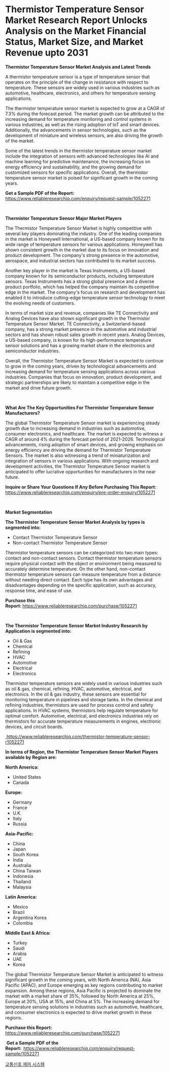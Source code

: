 <p><h1>Thermistor Temperature Sensor Market Research Report Unlocks Analysis on the Market Financial Status, Market Size, and Market Revenue upto 2031</h1></p><p><strong>Thermistor Temperature Sensor Market Analysis and Latest Trends</strong></p>
<p><p>A thermistor temperature sensor is a type of temperature sensor that operates on the principle of the change in resistance with respect to temperature. These sensors are widely used in various industries such as automotive, healthcare, electronics, and others for temperature sensing applications.</p><p>The thermistor temperature sensor market is expected to grow at a CAGR of 7.3% during the forecast period. The market growth can be attributed to the increasing demand for temperature monitoring and control systems in various industries, as well as the rising adoption of IoT and smart devices. Additionally, the advancements in sensor technologies, such as the development of miniature and wireless sensors, are also driving the growth of the market.</p><p>Some of the latest trends in the thermistor temperature sensor market include the integration of sensors with advanced technologies like AI and machine learning for predictive maintenance, the increasing focus on energy efficiency and sustainability, and the growing demand for customized sensors for specific applications. Overall, the thermistor temperature sensor market is poised for significant growth in the coming years.</p></p>
<p><strong>Get a Sample PDF of the Report:&nbsp;</strong> <a href="https://www.reliableresearchiq.com/enquiry/request-sample/1052271">https://www.reliableresearchiq.com/enquiry/request-sample/1052271</a></p>
<p>&nbsp;</p>
<p><strong>Thermistor Temperature Sensor Major Market Players</strong></p>
<p><p>The Thermistor Temperature Sensor Market is highly competitive with several key players dominating the industry. One of the leading companies in the market is Honeywell International, a US-based company known for its wide range of temperature sensors for various applications. Honeywell has shown consistent growth in the market due to its focus on innovation and product development. The company's strong presence in the automotive, aerospace, and industrial sectors has contributed to its market success.</p><p>Another key player in the market is Texas Instruments, a US-based company known for its semiconductor products, including temperature sensors. Texas Instruments has a strong global presence and a diverse product portfolio, which has helped the company maintain its competitive edge in the market. The company's focus on research and development has enabled it to introduce cutting-edge temperature sensor technology to meet the evolving needs of customers.</p><p>In terms of market size and revenue, companies like TE Connectivity and Analog Devices have also shown significant growth in the Thermistor Temperature Sensor Market. TE Connectivity, a Switzerland-based company, has a strong market presence in the automotive and industrial sectors and has shown robust sales growth in recent years. Analog Devices, a US-based company, is known for its high-performance temperature sensor solutions and has a growing market share in the electronics and semiconductor industries.</p><p>Overall, the Thermistor Temperature Sensor Market is expected to continue to grow in the coming years, driven by technological advancements and increasing demand for temperature sensing applications across various industries. Companies that focus on innovation, product development, and strategic partnerships are likely to maintain a competitive edge in the market and drive future growth.</p></p>
<p>&nbsp;</p>
<p><strong>What Are The Key Opportunities For Thermistor Temperature Sensor Manufacturers?</strong></p>
<p><p>The global Thermistor Temperature Sensor market is experiencing steady growth due to increasing demand in industries such as automotive, consumer electronics, and healthcare. The market is expected to witness a CAGR of around 4% during the forecast period of 2021-2026. Technological advancements, rising adoption of smart devices, and growing emphasis on energy efficiency are driving the demand for Thermistor Temperature Sensors. The market is also witnessing a trend of miniaturization and integration of sensors in various applications. With ongoing research and development activities, the Thermistor Temperature Sensor market is anticipated to offer lucrative opportunities for manufacturers in the near future.</p></p>
<p><strong>Inquire or Share Your Questions If Any Before Purchasing This Report:</strong> <a href="https://www.reliableresearchiq.com/enquiry/pre-order-enquiry/1052271">https://www.reliableresearchiq.com/enquiry/pre-order-enquiry/1052271</a></p>
<p>&nbsp;</p>
<p><strong>Market Segmentation</strong></p>
<p><strong>The Thermistor Temperature Sensor Market Analysis by types is segmented into:</strong></p>
<p><ul><li>Contact Thermistor Temperature Sensor</li><li>Non-contact Thermistor Temperature Sensor</li></ul></p>
<p><p>Thermistor temperature sensors can be categorized into two main types: contact and non-contact sensors. Contact thermistor temperature sensors require physical contact with the object or environment being measured to accurately determine temperature. On the other hand, non-contact thermistor temperature sensors can measure temperature from a distance without needing direct contact. Each type has its own advantages and disadvantages depending on the specific application, such as accuracy, response time, and ease of use.</p></p>
<p><strong>Purchase this Report:&nbsp;</strong><a href="https://www.reliableresearchiq.com/purchase/1052271">https://www.reliableresearchiq.com/purchase/1052271</a></p>
<p>&nbsp;</p>
<p><strong>The Thermistor Temperature Sensor Market Industry Research by Application is segmented into:</strong></p>
<p><ul><li>Oil & Gas</li><li>Chemical</li><li>Refining</li><li>HVAC</li><li>Automotive</li><li>Electrical</li><li>Electronics</li></ul></p>
<p><p>Thermistor temperature sensors are widely used in various industries such as oil & gas, chemical, refining, HVAC, automotive, electrical, and electronics. In the oil & gas industry, these sensors are essential for monitoring temperature in pipelines and storage tanks. In the chemical and refining industries, thermistors are used for process control and safety applications. In HVAC systems, thermistors help regulate temperature for optimal comfort. Automotive, electrical, and electronics industries rely on thermistors for accurate temperature measurements in engines, electronic devices, and circuit boards.</p></p>
<p><a href="https://www.reliableresearchiq.com/thermistor-temperature-sensor-r1052271">&nbsp;https://www.reliableresearchiq.com/thermistor-temperature-sensor-r1052271</a></p>
<p><strong>In terms of Region, the Thermistor Temperature Sensor Market Players available by Region are:</strong></p>
<p>
    <p> <strong> North America: </strong>
        <ul>
            <li>United States</li>
            <li>Canada</li>
        </ul>
        </p> 
    <p> <strong> Europe: </strong>
        <ul>
            <li>Germany</li>
            <li>France</li>
            <li>U.K.</li>
            <li>Italy</li>
            <li>Russia</li>
        </ul>
        </p> 
    <p> <strong> Asia-Pacific: </strong>
        <ul>
            <li>China</li>
            <li>Japan</li>
            <li>South Korea</li>
            <li>India</li>
            <li>Australia</li>
            <li>China Taiwan</li>
            <li>Indonesia</li>
            <li>Thailand</li>
            <li>Malaysia</li>
        </ul>
        </p> 
    <p> <strong> Latin America: </strong>
        <ul>
            <li>Mexico</li>
            <li>Brazil</li>
            <li>Argentina Korea</li>
            <li>Colombia</li>
        </ul>
        </p> 
    <p> <strong> Middle East & Africa: </strong>
        <ul>
            <li>Turkey</li>
            <li>Saudi</li>
            <li>Arabia</li>
            <li>UAE</li>
            <li>Korea</li>
        </ul>
    </p>
    </p>
<p><p>The global Thermistor Temperature Sensor Market is anticipated to witness significant growth in the coming years, with North America (NA), Asia Pacific (APAC), and Europe emerging as key regions contributing to market expansion. Among these regions, Asia Pacific is projected to dominate the market with a market share of 35%, followed by North America at 25%, Europe at 20%, USA at 15%, and China at 5%. The increasing demand for temperature sensing solutions in industries such as automotive, healthcare, and consumer electronics is expected to drive market growth in these regions.</p></p>
<p><strong>Purchase this Report: </strong><a href="https://www.reliableresearchiq.com/purchase/1052271">https://www.reliableresearchiq.com/purchase/1052271</a></p>
<p>&nbsp;<strong>Get a Sample PDF of the Report:&nbsp;&nbsp;</strong><a href="https://www.reliableresearchiq.com/enquiry/request-sample/1052271">https://www.reliableresearchiq.com/enquiry/request-sample/1052271</a></p>
<p><strong></strong></p>
<p><p><a href="https://github.com/vss5505pa7z1p/Market-Research-Report-List-3/blob/main/621761341276.md">교통신호 제어 시스템</a></p></p>